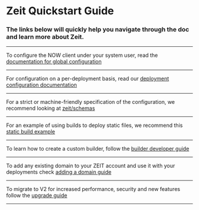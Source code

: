# Zeit Quickstart Guide
### The links below will quickly help you navigate through the doc and learn more about Zeit.


---
To configure the NOW client under your system user, read the [documentation for global configuration](https://zeit.co/docs/v2/platform/global-configuration/)

---
For configuration on a per-deployment basis, read our [deployment configuration documentation](https://zeit.co/docs/v2/deployments/configuration/)

---
For a strict or machine-friendly specification of the configuration, we recommend looking at [zeit/schemas](https://github.com/zeit/schemas)

---
For an example of using builds to deploy static files, we recommend this [static build example](https://zeit.co/docs/v2/deployments/official-builders/static-now-static/)

---
To learn how to create a custom builder, follow the [builder developer guide](https://zeit.co/docs/v2/deployments/builders/developer-guide/)

---
To add any existing domain to your ZEIT account and use it with your deployments check [adding a domain guide](https://zeit.co/docs/v2/domains-and-aliases/adding-a-domain/)

---
To migrate to V2 for increased performance, security and new features follow the [upgrade guide](https://zeit.co/docs/v2/platform/upgrade-to-2-0/)

---
